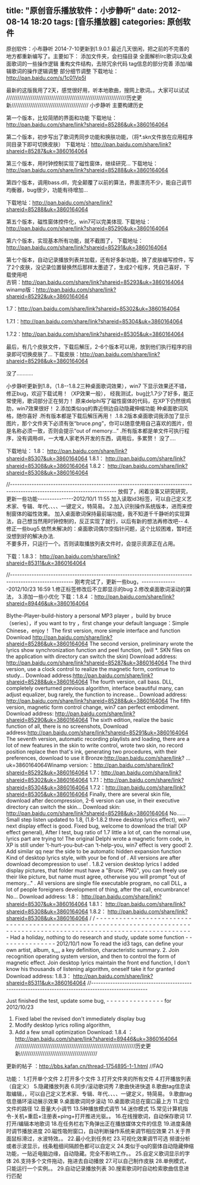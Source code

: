 title: "原创音乐播放软件：小步静听"
date: 2012-08-14 18:20
tags: [音乐播放器]
categories: 原创软件
---

原创软件：小布静听 2014-7-10更新到1.9.0.1
最近几天很闲，把之前的不完善的地方都重新编写了。主要如下：
添加文件夹，会扫描目录
全面解析lrc歌词以及桌面歌词的一些操作逻辑
重构文件结构，去除冗余代码
tag信息的部分完善
添加/编辑歌词的操作逻辑调整
部分细节调整
下载地址： http://pan.baidu.com/s/1c01Vp5I

<!--more-->



最新的这版我用了2天，感觉很好用，听本地歌曲，搜网上歌词。。大家可以试试 
////////////////////////////////////////////////////////////////历史更新/////////////////////////////////////////
小步静听  主要构建历史

第一个版本，比较简陋的界面和功能
下载地址： http://pan.baidu.com/share/link?shareid=85286&uk=3860164064

第二个版本，初步写出了歌词秀同步功能和换肤功能，（将*.skn文件放在应用程序同目录下即可切换皮肤）
下载地址：http://pan.baidu.com/share/link?shareid=85287&uk=3860164064 

第三个版本，用时钟控制实现了磁性窗体，继续研究... 
下载地址：http://pan.baidu.com/share/link?shareid=85288&uk=3860164064  

第四个版本，调用bass.dll，完全颠覆了以前的算法，界面漂亮不少，能自己调节均衡器，bug很少，功能有待增加...

下载地址：http://pan.baidu.com/share/link?shareid=85288&uk=3860164064 

第五个版本，磁性窗体控件化，win7可以完美体现.
下载地址：http://pan.baidu.com/share/link?shareid=85290&uk=3860164064 


第六个版本，实现基本所有功能，就不截图了，
下载地址：http://pan.baidu.com/share/link?shareid=85291&uk=3860164064 

第七个版本，自动记录播放列表并加载，还有好多新功能，换了皮肤编写控件，写了2个皮肤，没记录位置替换然后那样太墨迹了，生成2个程序，凭自己喜好，下载使用吧  
古铜：http://pan.baidu.com/share/link?shareid=85293&uk=3860164064  
winamp版：http://pan.baidu.com/share/link?shareid=85292&uk=3860164064  




1.7：http://pan.baidu.com/share/link?shareid=85302&uk=3860164064 

1.7.1：http://pan.baidu.com/share/link?shareid=85304&uk=3860164064 

1.7.2：http://pan.baidu.com/share/link?shareid=85305&uk=3860164064 


最后，有几个皮肤文件，下载后解压，2-6个版本可以用，放到他们执行程序的目录即可切换皮肤了...
下载皮肤：http://pan.baidu.com/share/link?shareid=85298&uk=3860164064 

没了...........



小步静听更新到1.8，（1.8--1.8.2三种桌面歌词效果），win7 下显示效果还不错，
修正bug，欢迎下载试用！（XP效果一般），
经我测试，bug比1.7少了好多，能正常使用，歌词部分正在努力！
原来delphi写了磁性窗体的代码，在XP下仍然很鸡肋，win7效果很好！
2.添加类似qq的靠近侧边自动隐藏伸缩功能
种桌面歌词风格，随你喜好
.所有版本都是下载后解压再用！
.1.8.2版本桌面歌词我添加了显示图片，那个文件夹下必须有张“bruce.png”，你可以随意使用自己喜欢的图片，但是名称必须一致，否则会提示“out of memory...”
.所有版本都是单文件可执行程序，没有调用dll，一大堆人家老外开发的东西，调用后，多累赘！
没了....


下载地址：
1.8：   http://pan.baidu.com/share/link?shareid=85307&uk=3860164064 
1.8.1：  http://pan.baidu.com/share/link?shareid=85308&uk=3860164064 
1.8.2：   http://pan.baidu.com/share/link?shareid=85308&uk=3860164064 

//--------------------------------------------------------------------------------------------------------------------------
放假了，闲着没事又研究研究，更新一些功能---------------2012/10/1   11:55
加入读取id3标签，可以自己定义艺术家、专辑、年代、、、、一键定义，特简易。
2.加入识别操作系统版本，进而来控制窗体的磁性效果。
加入桌面歌词保持最前端功能，我不知道千千静听的实现算法，自己想当然用时钟控制的，反正实现了就行，以后有新的想法再修改吧--
4.修正一些bug5.依然未解决的：桌面歌词偶尔空指针问题，这个比较困难，暂时还没想到好的解决办法.                        
不要多开，只运行一个。否则读取播放列表文件时，会提示资源正在占用。

下载：1.8.3：  http://pan.baidu.com/share/link?shareid=85311&uk=3860164064 

//--------------------------------------------------------------------------------------------------------
刚考完试了，更新一些bug，---------------2012/10/23   16:59
1.修正标签修改后不立即显示的bug
2.修改桌面歌词滚动的算法，
3.添加一些小优化
下载：1.8.4 ：http://pan.baidu.com/share/link?shareid=89446&uk=3860164064





Blythe-Player-build-history
a personal MP3 player ，build by bruce （series），if you want to try ，first change your default language：Simple Chinese，enjoy！
The first version, more simple interface and function Download http://pan.baidu.com/share/link?shareid=85286&uk=3860164064
The second version, preliminary wrote the lyrics show synchronization function and peel function, (will *. SKN files on the application with directory can switch the skin) Download address: http://pan.baidu.com/share/link?shareid=85287&uk=3860164064
The third version, use a clock control to realize the magnetic form, continue to study... Download address:http://pan.baidu.com/share/link?shareid=85288&uk=3860164064
The fourth version, call bass. DLL, completely overturned previous algorithm, interface beautiful many, can adjust equalizer, bug rarely, the function to increase...
Download address: http://pan.baidu.com/share/link?shareid=85288&uk=3860164064
The fifth version, magnetic form control change, win7 can perfect embodiment. Download address: http://pan.baidu.com/share/link?shareid=85290&uk=3860164064
The sixth edition, realize the basic function of all, there is no screenshots, Download address:http://pan.baidu.com/share/link?shareid=85291&uk=3860164064
The seventh version, automatic recording playlists and loading, there are a lot of new features in the skin to write control, wrote two skin, no record position replace then that's ink, generating two procedures, with their preferences, download to use it Bronze:http://pan.baidu.com/share/link? ... uk=3860164064Winamp version:：http://pan.baidu.com/share/link?shareid=85292&uk=3860164064
1.7：http://pan.baidu.com/share/link?shareid=85302&uk=3860164064
1.7.1：http://pan.baidu.com/share/link?shareid=85304&uk=3860164064
1.7.2：http://pan.baidu.com/share/link?shareid=85305&uk=3860164064
Finally, there are several skin file, download after decompression, 2-6 version can use, in their executive directory can switch the skin... Download skin: http://pan.baidu.com/share/link?shareid=85298&uk=3860164064
No......
Small step listen updated to 1.8, (1.8-1.8.2 three desktop lyrics effect), win7 next display effect is good. Fixed bug, welcome to download the trial! (XP effect general), After I test, bug ratio of 1.7 little a lot of, can the normal use, lyrics part are trying to! The original Delphi wrote a magnetic form code, in XP is still under 't-hurt-you-but-can 't-help-you, win7 effect is very good! 2. Add similar qq near the side to be automatic hidden expansion function Kind of desktop lyrics style, with your be fond of . All versions are after download decompression to use! . 1.8.2 version desktop lyrics I added display pictures, that folder must have a "Bruce. PNG", you can freely use their like picture, but name must agree, otherwise you will prompt "out of memory..." . All versions are single file executable program, no call DLL, a lot of people foreigners development of thing, after the call, encumbrance! No...
Download address:
1.8： http://pan.baidu.com/share/link?shareid=85307&uk=3860164064 1.8.1： http://pan.baidu.com/share/link?shareid=85308&uk=3860164064 1.8.2： http://pan.baidu.com/share/link?shareid=85308&uk=3860164064
/ / - - - - - - - - - - - - - - - - - - - - - - - - - - - - - - - - - - - - - - - - - - - - - - - - - - - - - - - - - - - - - - - - - - - - - - - - - - - - - - - - - - - - - - - - - - - - - - - - - - - - - - - - - - - - - - - - - - - - - - - - - - Had a holiday, nothing to do research and study, update some function - - - - - - - - - - - - - - - 2012/10/1 now To read the id3 tags, can define your own artist, album, s,,,, a key definition, characteristic summary. 2. Join recognition operating system version, and then to control the form of magnetic effect. Join desktop lyrics maintain the front end function, I don't know his thousands of listening algorithm, oneself take it for granted
Download address:
1.8.3： http://pan.baidu.com/share/link?shareid=85311&uk=3860164064
//-----------------------------------------------------------------------------------------------------

Just finished the test, update some bug, - - - - - - - - - - - - - - - for 2012/10/23
1. Fixed label the revised don't immediately display bug
2. Modify desktop lyrics rolling algorithm,
3. Add a few small optimization
Download: 1.8.4 ：http://pan.baidu.com/share/link?shareid=89446&uk=3860164064
////////////////////////////////////////////////////////////////历史更新/////////////////////////////////////////


更新的帖子 ：http://bbs.kafan.cn/thread-1754895-1-1.html
//FAQ

功能：
1.打开单个文件
2.打开多个文件
3.打开文件夹的所有文件
4.打开播放列表（自定义）
5.隐藏播放列表
6.同步/滚动歌词秀
7.歌曲快进快退
8.歌曲tag信息读取编辑，，可以自己定义艺术家、专辑、年代、、、、一键定义，特简易。
9.歌曲tag信息循环滚动展示效果
9.桌面歌词同步滚动
10.桌面歌词总在窗口最上方
11.定位文件的路径
12.音量大小调节
13.5种播放模式调节
14.迷你模式
15.常见计算机指令-关机+重启+注册表+ping+打开推进光驱。。
16.在线搜歌词，自动保存歌词
17.打开/编辑本地歌词
18.在任务栏右下角弹出正在播放媒体文件的信息
19.进度条随时调节播放进度
20.磁性吸附窗口，自动判断操作系统来调节相应效果
21.关于界面鼠标滑过，水波特效。。
22.最小化到任务栏
23.可视化效果调节可选 频谱分析或者示波显示，线条粗细间隔颜色都可以自定义
24.类似于qq的窗体自动隐藏伸缩功能，一贴近电脑边缘，自动隐藏。完全不影响工作。。
25.自定义歌词显示的字体
26.支持多个文件拖动，拖进去自动播放
27.可以自己制作皮肤
28.单例模式，只能运行一个实例。。
29.自动记录播放列表
30.搜索歌词时自动检索歌曲信息进行匹配


